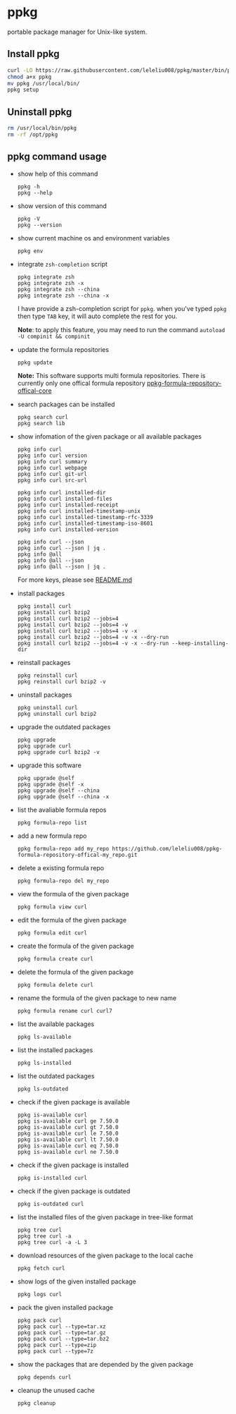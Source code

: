 # ppkg
portable package manager for Unix-like system.

## Install ppkg
```bash
curl -LO https://raw.githubusercontent.com/leleliu008/ppkg/master/bin/ppkg
chmod a+x ppkg
mv ppkg /usr/local/bin/
ppkg setup
```

## Uninstall ppkg
```bash
rm /usr/local/bin/ppkg
rm -rf /opt/ppkg
```

## ppkg command usage
*   show help of this command
        
        ppkg -h
        ppkg --help
        
*   show version of this command
        
        ppkg -V
        ppkg --version
        
*   show current machine os and environment variables

        ppkg env

*   integrate `zsh-completion` script

        ppkg integrate zsh
        ppkg integrate zsh -x
        ppkg integrate zsh --china
        ppkg integrate zsh --china -x
        
    I have provide a zsh-completion script for `ppkg`. when you've typed `ppkg` then type `TAB` key, it will auto complete the rest for you.

    **Note**: to apply this feature, you may need to run the command `autoload -U compinit && compinit`


*   update the formula repositories

        ppkg update
        
    **Note:** This software supports multi formula repositories. There is currently only one offical formula repository [ppkg-formula-repository-offical-core](https://github.com/leleliu008/ppkg-formula-repository-offical-core)

*   search packages can be installed
        
        ppkg search curl
        ppkg search lib
        
*   show infomation of the given package or all available packages
        
        ppkg info curl
        ppkg info curl version
        ppkg info curl summary
        ppkg info curl webpage
        ppkg info curl git-url
        ppkg info curl src-url

        ppkg info curl installed-dir
        ppkg info curl installed-files
        ppkg info curl installed-receipt
        ppkg info curl installed-timestamp-unix
        ppkg info curl installed-timestamp-rfc-3339
        ppkg info curl installed-timestamp-iso-8601
        ppkg info curl installed-version

        ppkg info curl --json
        ppkg info curl --json | jq .
        ppkg info @all
        ppkg info @all --json
        ppkg info @all --json | jq .
        

    For more keys, please see [README.md](https://github.com/leleliu008/ppkg-formula-repository-offical-core/blob/master/README.md#the-function-must-be-invoked-on-top-of-the-formula)

*   install packages
        
        ppkg install curl
        ppkg install curl bzip2
        ppkg install curl bzip2 --jobs=4
        ppkg install curl bzip2 --jobs=4 -v
        ppkg install curl bzip2 --jobs=4 -v -x
        ppkg install curl bzip2 --jobs=4 -v -x --dry-run
        ppkg install curl bzip2 --jobs=4 -v -x --dry-run --keep-installing-dir
        
*   reinstall packages
        
        ppkg reinstall curl
        ppkg reinstall curl bzip2 -v
        
*   uninstall packages

        ppkg uninstall curl
        ppkg uninstall curl bzip2
        
*   upgrade the outdated packages

        ppkg upgrade
        ppkg upgrade curl
        ppkg upgrade curl bzip2 -v
        
*   upgrade this software

        ppkg upgrade @self
        ppkg upgrade @self -x
        ppkg upgrade @self --china
        ppkg upgrade @self --china -x
        

*   list the avaliable formula repos

        ppkg formula-repo list

*   add a new formula repo

        ppkg formula-repo add my_repo https://github.com/leleliu008/ppkg-formula-repository-offical-my_repo.git

*   delete a existing formula repo

        ppkg formula-repo del my_repo

*   view the formula of the given package
        
        ppkg formula view curl
        
*   edit the formula of the given package
        
        ppkg formula edit curl
        
*   create the formula of the given package
        
        ppkg formula create curl
        
*   delete the formula of the given package
        
        ppkg formula delete curl
        
*   rename the formula of the given package to new name
        
        ppkg formula rename curl curl7
        
*   list the available packages
        
        ppkg ls-available
        
*   list the installed packages
        
        ppkg ls-installed
        
*   list the outdated packages
        
        ppkg ls-outdated
        
*   check if the given package is available
        
        ppkg is-available curl
        ppkg is-available curl ge 7.50.0
        ppkg is-available curl gt 7.50.0
        ppkg is-available curl le 7.50.0
        ppkg is-available curl lt 7.50.0
        ppkg is-available curl eq 7.50.0
        ppkg is-available curl ne 7.50.0
        
*   check if the given package is installed
        
        ppkg is-installed curl
        
*   check if the given package is outdated
        
        ppkg is-outdated curl
        
*   list the installed files of the given package in tree-like format
        
        ppkg tree curl
        ppkg tree curl -a
        ppkg tree curl -a -L 3
        
*   download resources of the given package to the local cache
        
        ppkg fetch curl
        
*   show logs of the given installed package
        
        ppkg logs curl
        
*   pack the given installed package
        
        ppkg pack curl
        ppkg pack curl --type=tar.xz
        ppkg pack curl --type=tar.gz
        ppkg pack curl --type=tar.bz2
        ppkg pack curl --type=zip
        ppkg pack curl --type=7z
        
*   show the packages that are depended by the given package
        
        ppkg depends curl
        
*   cleanup the unused cache
        
        ppkg cleanup
        
